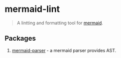 # mermaid-lint

> A lintting and formatting tool for [mermaid](https://github.com/mermaid-js/mermaid).

## Packages

1. [mermaid-parser](./packages/mermaid-parser) - a mermaid parser provides AST.
